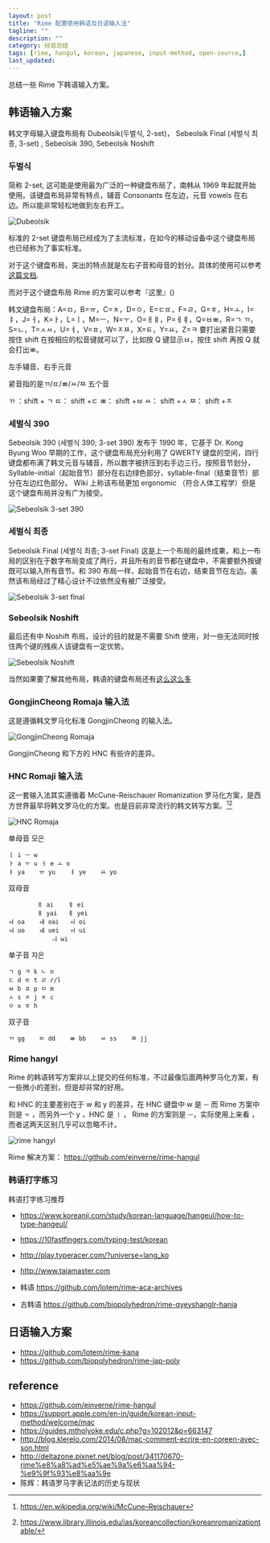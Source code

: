 ```yaml
---
layout: post
title: "Rime 配置使用韩语及日语输入法"
tagline: ""
description: ""
category: 经验总结
tags: [rime, hangul, korean, japanese, input-method, open-source,]
last_updated:
---
```


总结一些 Rime 下韩语输入方案。

## 韩语输入方案
韩文字母输入键盘布局有 Dubeolsik(두벌식, 2-set)， Sebeolsik Final (세벌식 최종, 3-set) , Sebeolsik 390, Sebeolsik Noshift

### 두벌식
简称 2-set, 这可能是使用最为广泛的一种键盘布局了，南韩从 1969 年起就开始使用。该键盘布局非常有特点，辅音 Consonants 在左边，元音 vowels 在右边。所以能非常轻松地做到左右开工。

![Dubeolsik](/assets/hangul-keyboard-layout/KB_South_Korea.svg)

标准的 2-set 键盘布局已经成为了主流标准，在如今的移动设备中这个键盘布局也已经称为了事实标准。

对于这个键盘布局，突出的特点就是左右子音和母音的划分。具体的使用可以参考[这篇文档](/assets/hangul-keyboard-layout/Hangeul_keyboard.pdf).

而对于这个键盘布局 Rime 的方案可以参考『这里』()

韩文键盘布局：A=ㅁ，B=ㅠ，C=ㅊ，D=ㅇ，E=ㄷㄸ，F=ㄹ，G=ㅎ，H=ㅗ，I=ㅑ，J=ㅓ，K=ㅏ，L=ㅣ，M=ㅡ，N=ㅜ，O=ㅐㅒ，P=ㅔㅖ，Q=ㅂㅃ，R=ㄱ ㄲ，S=ㄴ，T=ㅅㅆ，U=ㅕ，V=ㅍ，W=ㅈㅉ，X=ㅌ，Y=ㅛ，Z=ㅋ
要打出紧音只需要按住 shift 在按相应的松音键就可以了，比如按 Q 键显示ㅂ，按住 shift 再按 Q 就会打出ㅃ。

左手辅音、右手元音


紧音指的是ㄲ/ㄸ/ㅃ/ㅆ/ㅉ 五个音

ㄲ ：shift + ㄱ
ㄸ： shift +ㄷ
ㅃ： shift +ㅂ
ㅆ： shift +ㅅ
ㅉ： shift +ㅈ


### 세벌식 390
Sebeolsik 390 (세벌식 390; 3-set 390) 发布于 1990 年，它基于 Dr. Kong Byung Woo 早期的工作，这个键盘布局充分利用了 QWERTY 键盘的空间，四行键盘都布满了韩文元音与辅音，所以数字被挤压到右手边三行。按照音节划分，Syllable-initial（起始音节）部分在右边绿色部分，syllable-final（结束音节）部分在左边红色部分。
Wiki 上称该布局更加 ergonomic （符合人体工程学）但是这个键盘布局并没有广为接受。

![Sebeolsik 3-set 390](/assets/hangul-keyboard-layout/KB_Sebeolsik_390.svg)


### 세벌식 최종
Sebeolsik Final (세벌식 최종; 3-set Final) 这是上一个布局的最终成果，和上一布局的区别在于数字布局变成了两行，并且所有的音节都在键盘中，不需要额外按键既可以输入所有音节。和 390 布局一样，起始音节在右边，结束音节在左边。虽然该布局经过了精心设计不过依然没有被广泛接受。

![Sebeolsik 3-set final](/assets/hangul-keyboard-layout/KB_Sebeolsik_Final.svg)

### Sebeolsik Noshift
最后还有中 Noshift 布局，设计的目的就是不需要 Shift 使用，对一些无法同时按住两个键的残疾人该键盘有一定优势。

![Sebeolsik Noshift](/assets/hangul-keyboard-layout/KB_Sebeolsik_NoShift.svg)

当然如果要了解其他布局，韩语的键盘布局还有[这么这么多](https://commons.wikimedia.org/wiki/Category:Korean_keyboard_layouts)


### GongjinCheong Romaja 输入法
这是遵循韩文罗马化标准 GongjinCheong 的输入法。

![GongjinCheong Romaja](/assets/hangul-keyboard-layout/gongjincheong-romaja.png)

GongjinCheong 和下方的 HNC 有些许的差异。

### HNC Romaji 输入法
这一套输入法其实遵循着 McCune-Reischauer Romanization 罗马化方案，是西方世界最早将韩文罗马化的方案。也是目前非常流行的韩文转写方案。[^1][^2]

![HNC Romaja](/assets/hangul-keyboard-layout/hnc-romaja.png)

[^1]: <https://en.wikipedia.org/wiki/McCune–Reischauer>
[^2]: <https://www.library.illinois.edu/ias/koreancollection/koreanromanizationtable/>

单母音 모은

```
ㅣ i	ㅡ w
ㅏ a	ㅜ u	ㅓ e	ㅗ o
ㅑ ya	ㅠ yu	ㅕ ye	ㅛ yo
```


双母音

```
		ㅐ ai	ㅔ ei
		ㅒ yai	ㅖ yei
ㅘ oa	ㅙ oai	ㅚ oi
ㅝ uo	ㅞ uei	ㅟ ui
			ㅢ wi
```


单子音 자은

```
ㄱ g	ㅋ k	ㄴ n
ㄷ d	ㅌ t	ㄹ r/l
ㅂ b	ㅍ p	ㅁ m
ㅅ s	ㅈ j	ㅊ c
ㅇ x	ㅎ h
```

双子音

```
ㄲ gg	ㄸ dd	ㅃ bb	ㅆ ss	ㅉ jj
```

### Rime hangyl
Rime 的韩语转写方案非以上提交的任何标准，不过最像后面两种罗马化方案，有一些微小的差别，但是却非常的好用。

和 HNC 的主要差别在于 w 和 y 的差异，在 HNC 键盘中 w 是 `ㅡ` 而 Rime 方案中则是 `ㅜ` ，而另外一个 y ，HNC 是 `ㅣ` ， Rime 的方案则是 `ㅡ`，实际使用上来看 ，而者这两天区别几乎可以忽略不计。

![rime hangyl](/assets/hangul-keyboard-layout/rime-hangyl.png)

Rime 解决方案： <https://github.com/einverne/rime-hangul>

### 韩语打字练习

韩语打字练习推荐

- <https://www.koreanji.com/study/korean-language/hangeul/how-to-type-hangeul/>
- <https://10fastfingers.com/typing-test/korean>
- <http://play.typeracer.com/?universe=lang_ko>
- <http://www.tajamaster.com>

- 韩语 <https://github.com/lotem/rime-aca-archives>
- 古韩语 <https://github.com/biopolyhedron/rime-qyeyshanglr-hanja>


## 日语输入方案

- <https://github.com/lotem/rime-kana>
- <https://github.com/biopolyhedron/rime-jap-poly>

## reference

- <https://github.com/einverne/rime-hangul>
- <https://support.apple.com/en-in/guide/korean-input-method/welcome/mac>
- <https://guides.mtholyoke.edu/c.php?g=102012&p=663147>
- <http://blog.klerelo.com/2014/08/mac-comment-ecrire-en-coreen-avec-son.html>
- <http://deltazone.pixnet.net/blog/post/341170670-rime%e8%a8%ad%e5%ae%9a%e6%aa%94-%e9%9f%93%e8%aa%9e>
- 陈辉：韩语罗马字表记法的历史与现状
